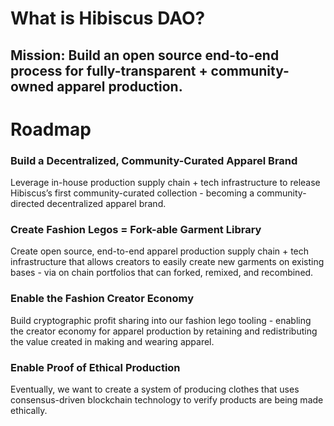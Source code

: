 # What is Hibiscus DAO?

## **Mission: Build an open source end-to-end process for fully-transparent + community-owned apparel production.**

# Roadmap

### Build a Decentralized, Community-Curated Apparel Brand

Leverage in-house production supply chain + tech infrastructure to release Hibiscus’s first community-curated collection - becoming a community-directed decentralized apparel brand.

### Create Fashion Legos = Fork-able Garment Library

Create open source, end-to-end apparel production supply chain + tech infrastructure that allows creators to easily create new garments on existing bases - via on chain portfolios that can forked, remixed, and recombined.

### Enable the Fashion Creator Economy

Build cryptographic profit sharing into our fashion lego tooling - enabling the creator economy for apparel production by retaining and redistributing the value created in making and wearing apparel. 

### Enable Proof of Ethical Production

Eventually, we want to create a system of producing clothes that uses consensus-driven blockchain technology to verify products are being made ethically.